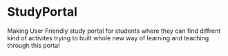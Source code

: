 # StudyPortal
Making User Friendly study portal for students 
where they can find diffrent kind of activites 
trying to built whole new way of learning and teaching through this portal
